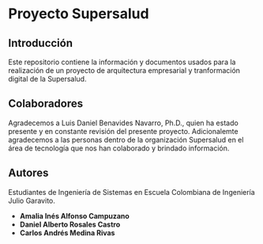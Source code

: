 # Proyecto Supersalud

## Introducción

Este repositorio contiene la información y documentos usados para la realización de un proyecto de arquitectura empresarial y tranformación digital de la Supersalud.

## Colaboradores

Agradecemos a Luis Daniel Benavides Navarro, Ph.D., quien ha estado presente y en constante revisión del presente proyecto. Adicionalemte agradecemos a las personas dentro de la organización Supersalud en el área de tecnología que nos han colaborado y brindado información.

## Autores

Estudiantes de Ingeniería de Sistemas en Escuela Colombiana de Ingeniería Julio Garavito.

* **Amalia Inés Alfonso Campuzano**
* **Daniel Alberto Rosales Castro**
* **Carlos Andrés Medina Rivas**
